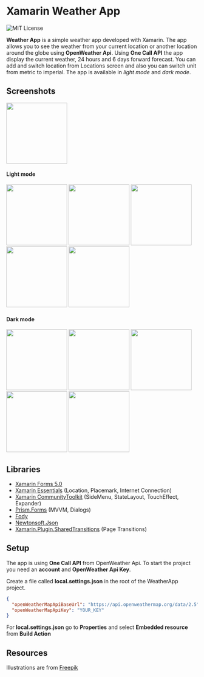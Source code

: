 # Xamarin Weather App
![MIT License](https://img.shields.io/apm/l/atomic-design-ui.svg?)

**Weather App** is a simple weather app developed with Xamarin. The app allows you to see the weather from your current location or another location around the globe using **OpenWeather Api**. Using **One Call API** the app display the current weather, 24 hours and 6 days forward forecast. You can add and switch location from Locations screen and also you can switch unit from metric to imperial. The app is available in *light mode* and *dark mode*.

## Screenshots
<img src="https://github.com/gheorghedarle/Xamarin-WeatherApp/blob/main/Screenshots/welcome.png?raw=true" Width="160" /> 

#### Light mode
<img src="https://github.com/gheorghedarle/Xamarin-WeatherApp/blob/main/Screenshots/light_weather.png" Width="160"/> <img src="https://github.com/gheorghedarle/Xamarin-WeatherApp/blob/main/Screenshots/light_sidemenu.png" Width="160"/> <img src="https://github.com/gheorghedarle/Xamarin-WeatherApp/blob/main/Screenshots/light_locations.png?raw=true" Width="160"/> <img src="https://github.com/gheorghedarle/Xamarin-WeatherApp/blob/main/Screenshots/light_addlocation.png?raw=true" Width="160"/> <img src="https://github.com/gheorghedarle/Xamarin-WeatherApp/blob/main/Screenshots/light_settings.png?raw=true" Width="160"/> 

#### Dark mode
<img src="https://github.com/gheorghedarle/Xamarin-WeatherApp/blob/main/Screenshots/dark_weather.png" Width="160"/> <img src="https://github.com/gheorghedarle/Xamarin-WeatherApp/blob/main/Screenshots/dark_sidemenu.png" Width="160"/> <img src="https://github.com/gheorghedarle/Xamarin-WeatherApp/blob/main/Screenshots/dark_locations.png?raw=true" Width="160"/> <img src="https://github.com/gheorghedarle/Xamarin-WeatherApp/blob/main/Screenshots/dark_addlocation.png?raw=true" Width="160"/> <img src="https://github.com/gheorghedarle/Xamarin-WeatherApp/blob/main/Screenshots/dark_settings.png?raw=true" Width="160"/>

## Libraries
- [Xamarin Forms 5.0](https://github.com/xamarin/Xamarin.Forms)
- [Xamarin Essentials](https://github.com/xamarin/Essentials) (Location, Placemark, Internet Connection) 
- [Xamarin CommunityToolkit](https://github.com/xamarin/XamarinCommunityToolkit) (SideMenu, StateLayout, TouchEffect, Expander)
- [Prism.Forms](https://github.com/PrismLibrary/Prism) (MVVM, Dialogs)
- [Fody](https://github.com/Fody/Fody)
- [Newtonsoft.Json](https://github.com/JamesNK/Newtonsoft.Json)
- [Xamarin.Plugin.SharedTransitions](https://github.com/GiampaoloGabba/Xamarin.Plugin.SharedTransitions) (Page Transitions)

## Setup
The app is using **One Call API** from OpenWeather Api. To start the project you need an **account** and **OpenWeather Api Key**.

Create a file called **local.settings.json** in the root of the WeatherApp project.
```json
{
  "openWeatherMapApiBaseUrl": "https://api.openweathermap.org/data/2.5",
  "openWeatherMapApiKey": "YOUR_KEY"
}
```
For **local.settings.json** go to **Properties** and select **Embedded resource** from **Build Action**

## Resources
Illustrations are from [Freepik](https://www.freepik.com/)
